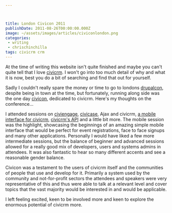 ```yaml
---



title: London Civicon 2011
publishDate: 2011-08-26T00:00:00.000Z
image: ~/assets/images/articles/civiconlondon.png
categories:
 - writing
 - chrischinchilla
tags: civicrm crm
---
```


At the time of writing this website isn't quite finished and maybe you can't quite tell that I love <a href="https://www.civicrm.org" target="_blank">civicrm</a>. I won't go into too much detail of why and what it is now, best you do a bit of searching and find that out for yourself.

Sadly I couldn't really spare the money or time to go to londons <a href="https://london2011.drupal.org/" target="_blank">drupalcon</a>, despite being in town at the time, but fortunately, running along side was the one day <a href="https://london2011.civicrm.org" target="_blank">civicon</a>, dedicated to civicrm. Here's my thoughts on the conference...

I attended sessions on <a href="https://en.flossmanuals.net/civicrm/ch056_what-is-civiengage/" target="_blank">civiengage</a>, <a href="https://civicrm.org/civicase" target="_blank">civicase</a>, Ajax and civicrm, <a href="https://civicrm.org/blogs/mbriney/civimobile-concept" target="_blank">a mobile interface for civicrm</a>, <a href="https://civicrm.org/API_version_3" target="_blank">civicrm's API</a> and a little bit more. The mobile session was the highlight, showcasing the beginnings of an amazing simple mobile interface that would be perfect for event registrations, face to face signups and many other applications. Personally I would have liked a few more intermediate sessions, but the balance of beginner and advanced sessions allowed for a really good mix of developers, users and systems admins in attendees. It was also fantastic to hear so many different accents and see a reasonable gender balance.

Civicon was a testament to the users of civicrm itself and the communities of people that use and develop for it. Primarily a system used by the community and not-for-profit sectors the attendees and speakers were very representative of this and thus were able to talk at a relevant level and cover topics that the vast majority would be interested in and would be applicable.

I left feeling excited, keen to be involved more and keen to explore the enormous potential of civicrm more.
